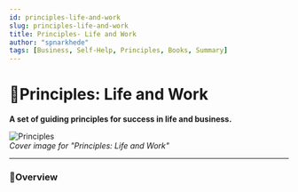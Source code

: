 ```yaml
---
id: principles-life-and-work
slug: principles-life-and-work
title: Principles- Life and Work
author: "spnarkhede"
tags: [Business, Self-Help, Principles, Books, Summary]
---
```


# 📒Principles: Life and Work

**A set of guiding principles for success in life and business.**

![Principles](/books/covers/lifeAndWorkPrinciples.jpg)  
*Cover image for "Principles: Life and Work"*

---

### 📖Overview